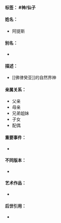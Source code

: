 #### 标签： #神/仙子
#### 姓名：
- 阿提斯
#### 别名：
- 
#### 描述：
- [[佛律癸亚]]的自然界神
#### 亲属关系：
- 父亲
- 母亲
- 兄弟姐妹
- 子女
- 配偶
#### 重要事件：
- 
#### 不同版本：
- 
#### 艺术作品：
- 
#### 后世引用：
- 